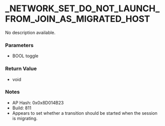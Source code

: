 # _NETWORK_SET_DO_NOT_LAUNCH_FROM_JOIN_AS_MIGRATED_HOST

No description available.

### Parameters
* BOOL toggle

### Return Value
* void

### Notes
* AP Hash: 0x0x8D014B23
* Build: 811
* Appears to set whether a transition should be started when the session is migrating.

